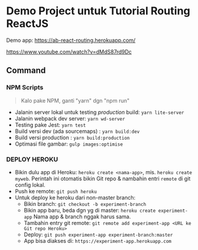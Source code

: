 # Demo Project untuk Tutorial Routing ReactJS

Demo app: https://ab-react-routing.herokuapp.com/ 

https://www.youtube.com/watch?v=dMdS87rd9Dc


## Command

### NPM Scripts

>Kalo pake NPM, ganti "yarn" dgn "npm run"

- Jalanin server lokal untuk testing *production* build: `yarn lite-server`
- Jalanin webpack dev server: `yarn wd-server`
- Testing pake Jest: `yarn test`
- Build versi dev (ada sourcemaps) : `yarn build:dev`
- Build versi production : `yarn build:production`
- Optimasi file gambar: `gulp images:optimise`

### DEPLOY HEROKU

- Bikin dulu app di Heroku: `heroku create <nama-app>`, mis. `heroku create myweb`. 
  Perintah ini otomatis bikin Git repo & nambahin entri `remote` di git config lokal.
- Push ke remote: `git push heroku`
- Untuk deploy ke heroku dari non-master branch: 
    - Bikin branch: `git checkout -b experiment-branch`
    - Bikin app baru, beda dgn yg di master: `heroku create experiment-app` Nama app & branch nggak harus sama.
    - Tambahin entry git remote: `git remote add experiment-app <URL ke Git repo Heroku>`
    - Deploy: `git push experiment-app experiment-branch:master`
    - App bisa diakses di: `https://experiment-app.herokuapp.com`


